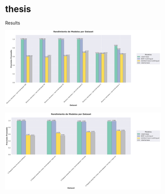 # thesis
Results

![frecuency](Step_8/frecuencia.png)

![adverbs, verbs](Step_8/partes_discurso.png)


```python

```
